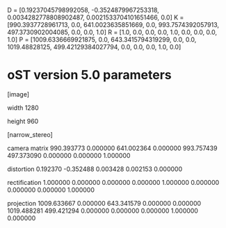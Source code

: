 D = [0.19237045798992058, -0.3524879967253318, 0.0034282778808902487, 0.0021533704101651466, 0.0]
K = [990.3937728961713, 0.0, 641.0023635851669, 0.0, 993.7574392057913, 497.3730902004085, 0.0, 0.0, 1.0]
R = [1.0, 0.0, 0.0, 0.0, 1.0, 0.0, 0.0, 0.0, 1.0]
P = [1009.6336669921875, 0.0, 643.3415794319299, 0.0, 0.0, 1019.48828125, 499.42129384027794, 0.0, 0.0, 0.0, 1.0, 0.0]
# oST version 5.0 parameters


[image]

width
1280

height
960

[narrow_stereo]

camera matrix
990.393773 0.000000 641.002364
0.000000 993.757439 497.373090
0.000000 0.000000 1.000000

distortion
0.192370 -0.352488 0.003428 0.002153 0.000000

rectification
1.000000 0.000000 0.000000
0.000000 1.000000 0.000000
0.000000 0.000000 1.000000

projection
1009.633667 0.000000 643.341579 0.000000
0.000000 1019.488281 499.421294 0.000000
0.000000 0.000000 1.000000 0.000000
